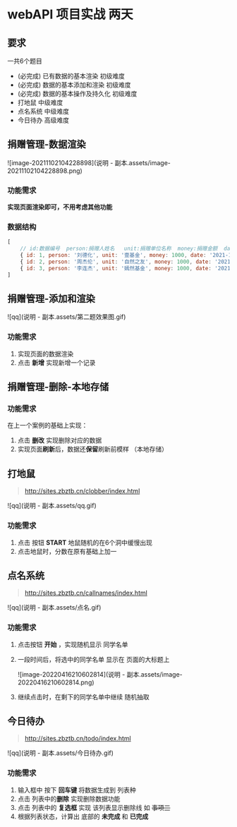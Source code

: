# webAPI 项目实战 两天

## 要求

一共6个题目

- (必完成) 已有数据的基本渲染  初级难度
- (必完成) 数据的基本添加和渲染 初级难度
- (必完成) 数据的基本操作及持久化 初级难度
- 打地鼠   中级难度
- 点名系统  中级难度
- 今日待办  高级难度 







## 捐赠管理-数据渲染

![image-20211102104228898](说明 - 副本.assets/image-20211102104228898.png)

### 功能需求

**实现页面渲染即可，不用考虑其他功能**

### 数据结构

```js
[
    // id:数据编号  person:捐赠人姓名   unit:捐赠单位名称  money:捐赠金额  date:捐赠日期
    { id: 1, person: '刘德化', unit: '壹基金', money: 1000, date: '2021-10-5' },
    { id: 2, person: '周杰伦', unit: '自然之友', money: 1000, date: '2021-01-15' },
    { id: 3, person: '李连杰', unit: '嫣然基金', money: 1000, date: '2021-06-7' }
]
```





## 捐赠管理-添加和渲染

![qq](说明 - 副本.assets/第二题效果图.gif)

### 功能需求

1. 实现页面的数据渲染
2. 点击 **新增**  实现新增一个记录





## 捐赠管理-删除-本地存储

### 功能需求

在上一个案例的基础上实现：

1. 点击 **删改** 实现删除对应的数据
2. 实现页面**刷新**后，数据还**保留**刷新前模样 （本地存储）

## 打地鼠

> http://sites.zbztb.cn/clobber/index.html

![qq](说明 - 副本.assets/qq.gif)



### 功能需求

1. 点击 按钮 **START**  地鼠随机的在6个洞中缓慢出现
2. 点击地鼠时，分数在原有基础上加一



## 点名系统

> http://sites.zbztb.cn/callnames/index.html

![qq](说明 - 副本.assets/点名.gif)

### 功能需求

1. 点击按钮 **开始**  ，实现随机显示 同学名单

2. 一段时间后，将选中的同学名单 显示在 页面的大标题上

   ![image-20220416210602814](说明 - 副本.assets/image-20220416210602814.png)

3. 继续点击时，在剩下的同学名单中继续 随机抽取

















## 今日待办

> http://sites.zbztb.cn/todo/index.html



![qq](说明 - 副本.assets/今日待办.gif)

### 功能需求

1. 输入框中 按下 **回车键** 将数据生成到 列表种
2. 点击 列表中的**删除** 实现删除数据功能
3. 点击 列表中的 **复选框**  实现 该列表显示删除线  如 ~~事项三~~
4. 根据列表状态，计算出 底部的  **未完成**   和 **已完成**

